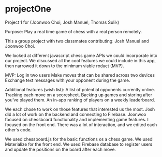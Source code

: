 # projectOne
Project 1 for (Joonwoo Choi, Josh Manuel, Thomas Sulik)

Purpose: Play a real time game of chess with a real person remotely.

This a group project with two classmates contributing: Josh Manuel and Joonwoo Choi.

We looked at different javascript chess game APIs we could incorporate into our project. We discussed all the cool features we could include in this app, then narrowed it down to the minimum viable roduct (MVP).

MVP: Log in two users Make moves that can be shared across two devices Exchange text messages with your opponent during the game.

Additional features (wish list): A list of potential opponents currently online. Tracking each move on a scoresheet. Backing up games and storing after you’ve played them. An in-app ranking of players on a weekly leaderboard.

We each chose to work on those features that interested us the most. Josh did a lot of work on the backend and connecting to Firebase. Joonwoo focused on chessboard functionality and implementing game features. I focused on the front end. There was a lot of interaction, and we edited each other's code.

We used chessboard.js for the basic functions os a chess game. We used Materialize for the front end. We used Firebase database to register users and update the positions on the board after each move.
